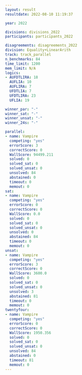 ```yaml
---
layout: result
resultdate: 2022-08-10 11:19:37

year: 2022

divisions: divisions_2022
participants: participants_2022

disagreements: disagreements_2022
division: Equality+LinearArith
track: track_parallel
n_benchmarks: 84
time_limit: 1200
mem_limit: N/A
logics:
- AUFDTLIRA: 18
  AUFLIA: 10
  AUFLIRA: 7
  UFDTLIA: 7
  UFDTLIRA: 23
  UFLIA: 19

winner_par: "-"
winner_sat: "-"
winner_unsat: "-"
winner_24s: "-"

parallel:
- name: Vampire
  competing: "yes"
  errorScore: 3
  correctScore: 0
  WallScore: 94499.211
  solved: 0
  solved_sat: 0
  solved_unsat: 0
  unsolved: 84
  abstained: 0
  timeout: 0
  memout: 0
sat:
- name: Vampire
  competing: "yes"
  errorScore: 0
  correctScore: 0
  WallScore: 0.0
  solved: 0
  solved_sat: 0
  solved_unsat: 0
  unsolved: 0
  abstained: 84
  timeout: 0
  memout: 0
unsat:
- name: Vampire
  competing: "yes"
  errorScore: 3
  correctScore: 0
  WallScore: 3600.0
  solved: 0
  solved_sat: 0
  solved_unsat: 0
  unsolved: 3
  abstained: 81
  timeout: 0
  memout: 0
twentyfour:
- name: Vampire
  competing: "yes"
  errorScore: 0
  correctScore: 0
  WallScore: 1950.356
  solved: 0
  solved_sat: 0
  solved_unsat: 0
  unsolved: 84
  abstained: 0
  timeout: 81
  memout: 0
---
```

